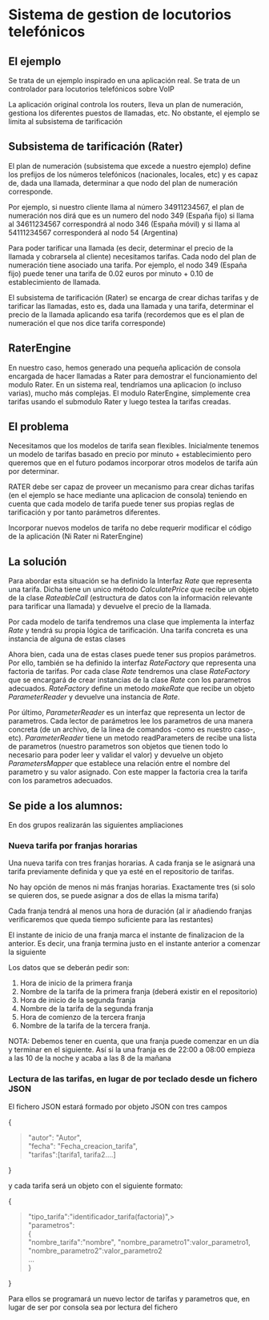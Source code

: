 # Sistema de gestion de locutorios telefónicos

## El ejemplo

Se trata de un ejemplo inspirado en una aplicación real. Se trata de un controlador para locutorios telefónicos sobre VoIP

La aplicación original controla los routers, lleva un plan de numeración, gestiona los diferentes puestos de llamadas, etc. 
No obstante, el ejemplo se limita al subsistema de tarificación

## Subsistema de tarificación (Rater)
El plan de numeración (subsistema que excede a nuestro ejemplo) define los prefijos de los números telefónicos (nacionales, locales, etc)
y es capaz de, dada una llamada, determinar a que nodo del plan de numeración corresponde.

Por ejemplo, si nuestro cliente llama al número 34911234567, el plan de numeración nos dirá que es un numero del nodo 349
(España fijo) si llama al 34611234567 correspondrá al nodo 346 (España móvil) y si llama al 54111234567 corresponderá al nodo 54 (Argentina)

Para poder tarificar una llamada (es decir, determinar el precio de la llamada y cobrarsela al cliente) necesitamos tarifas.
Cada nodo del plan de numeración tiene asociado una tarifa. Por ejemplo, el nodo 349 (España fijo) puede tener una tarifa de 0.02 euros 
por minuto + 0.10 de establecimiento de llamada.

El subsistema de tarificación (Rater) se encarga de crear dichas tarifas y de tarificar las llamadas, esto es, dada una llamada y una 
tarifa, determinar el precio de la llamada aplicando esa tarifa (recordemos que es el plan de numeración el que nos dice tarifa corresponde)

## RaterEngine
En nuestro caso, hemos generado una pequeña aplicación de consola encargada de hacer llamadas a Rater para demostrar el funcionamiento del
modulo Rater. En un sistema real, tendríamos una aplicacion (o incluso varias), mucho más complejas. El modulo RaterEngine, simplemente crea
tarifas usando el submodulo Rater y luego testea la tarifas creadas.

## El problema
Necesitamos que los modelos de tarifa sean flexibles. Inicialmente tenemos un modelo de tarifas basado en precio por minuto + establecimiento
pero queremos que en el futuro podamos incorporar otros modelos de tarifa aún por determinar.

RATER debe ser capaz de proveer un mecanismo para crear dichas tarifas (en el ejemplo se hace mediante una aplicacion de consola) teniendo en cuenta
que cada modelo de tarifa puede tener sus propias reglas de tarificación y por tanto parámetros diferentes.

Incorporar nuevos modelos de tarifa no debe requerir modificar el código de la aplicación (Ni Rater ni RaterEngine)

## La solución

Para abordar esta situación se ha definido la Interfaz *Rate* que representa una tarifa. Dicha tiene un unico método *CalculatePrice*
que recibe un objeto de la clase *RateableCall* (estructura de datos con la información relevante para tarificar una llamada) y devuelve el 
precio de la llamada.

Por cada modelo de tarifa tendremos una clase que implementa la interfaz *Rate* y tendrá su propia lógica de tarificación. Una tarifa concreta es una 
instancia de alguna de estas clases

Ahora bien, cada una de estas clases puede tener sus propios parámetros. Por ello, también se ha definido la interfaz *RateFactory* que representa
una factoria de tarifas. Por cada clase *Rate* tendremos una clase *RateFactory* que se encargará de crear instancias de la clase *Rate* con los 
parametros adecuados. *RateFactory* define un metodo *makeRate* que recibe un objeto *ParameterReader* y devuelve una instancia de *Rate*.

Por último, *ParameterReader* es un interfaz que representa un lector de parametros. Cada lector de parámetros lee los parametros de una manera
concreta (de un archivo, de la linea de comandos -como es nuestro caso-, etc). *ParameterReader* tiene un metodo readParameters de recibe
una lista de parametros (nuestro parametros son objetos que tienen todo lo necesario para poder leer y validar el valor) y devuelve un objeto
*ParametersMapper* que establece una relación entre el nombre del parametro y su valor asignado. Con este mapper la factoria crea la tarifa con los
parametros adecuados.

## Se pide a los alumnos:

En dos grupos realizarán las siguientes ampliaciones

### Nueva tarifa por franjas horarias

Una nueva tarifa con tres franjas horarias. A cada franja se le asignará una tarifa previamente definida y que ya esté en el
repositorio de tarifas.

No hay opción de menos ni más franjas horarias. Exactamente tres (si solo se quieren dos, se puede asignar a dos de ellas la misma tarifa)

Cada franja tendrá al menos una hora de duración (al ir añadiendo franjas verificaremos que queda tiempo suficiente para las restantes)

El instante de inicio de una franja marca el instante de finalizacion de la anterior. Es decir, una franja termina justo en el instante anterior a comenzar la siguiente

Los datos que se deberán pedir son:

1. Hora de inicio de la primera franja
2. Nombre de la tarifa de la primera franja (deberá existir en el repositorio)
3. Hora de inicio de la segunda franja
4. Nombre de la tarifa de la segunda franja
5. Hora de comienzo de la tercera franja
6. Nombre de la tarifa de la tercera franja.

NOTA: Debemos tener en cuenta, que una franja puede comenzar en un día y terminar en el siguiente. Así si la una franja es de 22:00 a 08:00 empieza a las 10 de la noche y acaba a las 8 de la mañana


### Lectura de las tarifas, en lugar de por teclado desde un fichero JSON

El fichero JSON estará formado por objeto JSON con tres campos

{  
>   "autor": "Autor",  
>   "fecha": "Fecha_creacion_tarifa",  
>   "tarifas":[tarifa1, tarifa2....]  

}

y cada tarifa será un objeto con el siguiente formato:

{  
>   "tipo_tarifa":"identificador_tarifa(factoria)",>     
>   "parametros":  
>      {  
>        "nombre_tarifa":"nombre",
>        "nombre_parametro1":valor_parametro1,  
>        "nombre_parametro2":valor_parametro2    
>    ...  
>      }

}  



Para ellos se programará un nuevo lector de tarifas y parametros que, en lugar de ser por consola sea por lectura del fichero

